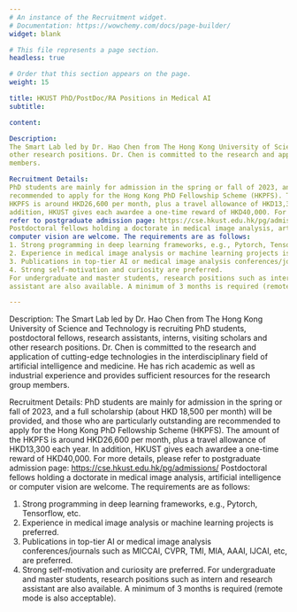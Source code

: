 ```yaml
---
# An instance of the Recruitment widget.
# Documentation: https://wowchemy.com/docs/page-builder/
widget: blank

# This file represents a page section.
headless: true

# Order that this section appears on the page.
weight: 15

title: HKUST PhD/PostDoc/RA Positions in Medical AI
subtitle: 

content:

Description:
The Smart Lab led by Dr. Hao Chen from The Hong Kong University of Science and Technology is recruiting PhD students, postdoctoral fellows, research assistants, interns, visiting scholars and
other research positions. Dr. Chen is committed to the research and application of cutting-edge technologies in the interdisciplinary field of artificial intelligence and medicine. He has rich academic as well as industrial experience and provides sufficient resources for the research group
members.

Recruitment Details:
PhD students are mainly for admission in the spring or fall of 2023, and a full scholarship (about HKD 18,500 per month) will be provided, and those who are particularly outstanding are
recommended to apply for the Hong Kong PhD Fellowship Scheme (HKPFS). The amount of the
HKPFS is around HKD26,600 per month, plus a travel allowance of HKD13,300 each year. In
addition, HKUST gives each awardee a one-time reward of HKD40,000. For more details, please
refer to postgraduate admission page: https://cse.hkust.edu.hk/pg/admissions/
Postdoctoral fellows holding a doctorate in medical image analysis, artificial intelligence or
computer vision are welcome. The requirements are as follows:
1. Strong programming in deep learning frameworks, e.g., Pytorch, Tensorflow, etc.
2. Experience in medical image analysis or machine learning projects is preferred.
3. Publications in top-tier AI or medical image analysis conferences/journals such as MICCAI, CVPR, TMI, MIA, AAAI, IJCAI, etc, are preferred.
4. Strong self-motivation and curiosity are preferred.
For undergraduate and master students, research positions such as intern and research
assistant are also available. A minimum of 3 months is required (remote mode is also acceptable).

---
```

Description:
The Smart Lab led by Dr. Hao Chen from The Hong Kong University of Science and Technology is recruiting PhD students, postdoctoral fellows, research assistants, interns, visiting scholars and
other research positions. Dr. Chen is committed to the research and application of cutting-edge technologies in the interdisciplinary field of artificial intelligence and medicine. He has rich academic as well as industrial experience and provides sufficient resources for the research group
members.

Recruitment Details:
PhD students are mainly for admission in the spring or fall of 2023, and a full scholarship (about HKD 18,500 per month) will be provided, and those who are particularly outstanding are
recommended to apply for the Hong Kong PhD Fellowship Scheme (HKPFS). The amount of the
HKPFS is around HKD26,600 per month, plus a travel allowance of HKD13,300 each year. In
addition, HKUST gives each awardee a one-time reward of HKD40,000. For more details, please
refer to postgraduate admission page: https://cse.hkust.edu.hk/pg/admissions/
Postdoctoral fellows holding a doctorate in medical image analysis, artificial intelligence or
computer vision are welcome. The requirements are as follows:
1. Strong programming in deep learning frameworks, e.g., Pytorch, Tensorflow, etc.
2. Experience in medical image analysis or machine learning projects is preferred.
3. Publications in top-tier AI or medical image analysis conferences/journals such as MICCAI, CVPR, TMI, MIA, AAAI, IJCAI, etc, are preferred.
4. Strong self-motivation and curiosity are preferred.
For undergraduate and master students, research positions such as intern and research
assistant are also available. A minimum of 3 months is required (remote mode is also acceptable).
